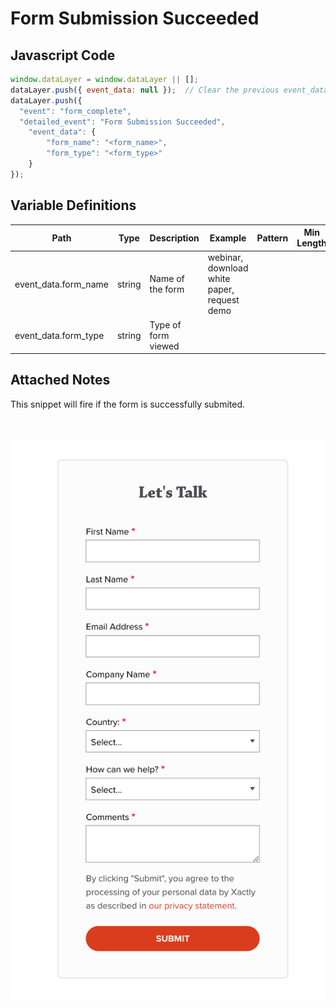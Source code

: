 # Form Submission Succeeded

### 

## Javascript Code
```js
window.dataLayer = window.dataLayer || [];
dataLayer.push({ event_data: null });  // Clear the previous event_data object.
dataLayer.push({
  "event": "form_complete",
  "detailed_event": "Form Submission Succeeded",
    "event_data": {
        "form_name": "<form_name>",
        "form_type": "<form_type>"
    }
});
```

## Variable Definitions

|Path|Type|Description|Example|Pattern|Min Length|Max Length|Minimum|Maximum|Multiple Of|
| --- | --- | --- | --- | --- | --- | --- | --- | --- | --- |
|event_data.form_name|string|Name of the form|webinar, download white paper, request demo|||||||
|event_data.form_type|string|Type of form viewed||||||||

## Attached Notes

<p>This snippet will fire if the form is successfully submited.</p>
<p>&nbsp;</p>
<p><img title="Form" src="https://github.com/searchdiscovery/Apollo-Documentation-Xactly-Corp/blob/main/Images/form.png?raw=true" alt="" /></p>
